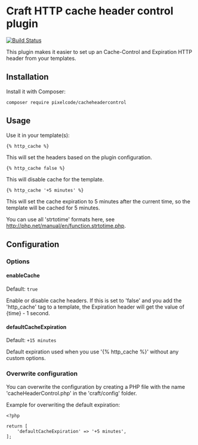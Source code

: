 # Craft HTTP cache header control plugin

[![Build Status](https://travis-ci.org/PixelCodeNL/cache-header-control.svg?branch=master)](https://travis-ci.org/PixelCodeNL/cache-header-control)

This plugin makes it easier to set up an Cache-Control and Expiration HTTP header from your templates.

## Installation

Install it with Composer:

```
composer require pixelcode/cacheheadercontrol
```

## Usage

Use it in your template(s):

```
{% http_cache %}
```
This will set the headers based on the plugin configuration.

```
{% http_cache false %}
```
This will disable cache for the template.


```
{% http_cache '+5 minutes' %}
```
This will set the cache expiration to 5 minutes after the current time, so the template will be cached for 5 minutes.

You can use all 'strtotime' formats here, see http://php.net/manual/en/function.strtotime.php.

## Configuration

### Options

#### enableCache

Default: `true`

Enable or disable cache headers. If this is set to 'false' and you add the 'http_cache' tag to a template, the Expiration header will get the value of {time} - 1 second.

#### defaultCacheExpiration

Default: `+15 minutes`

Default expiration used when you use '{% http_cache %}' without any custom options.

### Overwrite configuration

You can overwrite the configuration by creating a PHP file with the name 'cacheHeaderControl.php' in the 'craft/config' folder.

Example for overwriting the default expiration:

```
<?php

return [
    'defaultCacheExpiration' => '+5 minutes',
];

```
